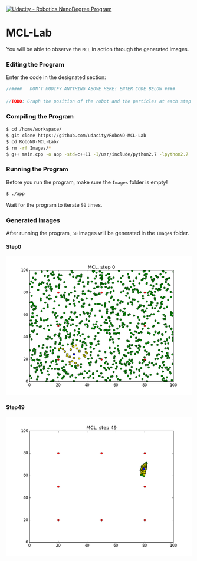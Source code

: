 [![Udacity - Robotics NanoDegree Program](https://s3-us-west-1.amazonaws.com/udacity-robotics/Extra+Images/RoboND_flag.png)](https://www.udacity.com/robotics)

# MCL-Lab
You will be able to observe the `MCL` in action through the generated images. 

### Editing the Program
Enter the code in the designated section:
```C++
//####   DON'T MODIFY ANYTHING ABOVE HERE! ENTER CODE BELOW ####
		
//TODO: Graph the position of the robot and the particles at each step 
```

### Compiling the Program
```sh
$ cd /home/workspace/
$ git clone https://github.com/udacity/RoboND-MCL-Lab
$ cd RoboND-MCL-Lab/
$ rm -rf Images/*
$ g++ main.cpp -o app -std=c++11 -I/usr/include/python2.7 -lpython2.7
```

### Running the Program
Before you run the program, make sure the `Images` folder is empty!
```sh
$ ./app
```
Wait for the program to iterate `50` times.

### Generated Images
After running the program, `50` images will be generated in the `Images` folder.
#### Step0
![alt text](Images/Step0.png)
#### Step49
![alt text](Images/Step49.png)

